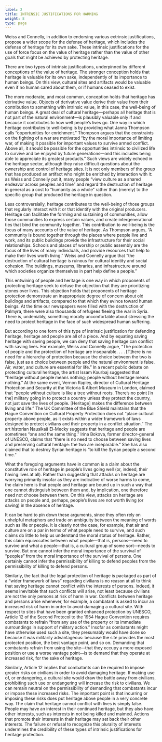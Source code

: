 ```yaml
---
label: 2
title: INTRINSIC JUSTIFICATIONS FOR HARMING
weight: 8
type: page
---
```


Weiss and Connelly, in addition to endorsing various extrinsic justifications, propose a wider scope for the defense of heritage, which includes the defense of heritage for its own sake. These intrinsic justifications for the use of force focus on the value of heritage rather than the value of other goals that might be achieved by protecting heritage.

There are two types of intrinsic justifications, underpinned by different conceptions of the value of heritage. The stronger conception holds that heritage is valuable for its own sake, independently of its importance to human beings. On this view, cultural sites and artifacts would be valuable even if no human cared about them, or if humans ceased to exist.

The more moderate, and most common, conception holds that heritage has derivative value.  Objects of derivative value derive their value from their contribution to something with intrinsic value, in this case, the well-being of human beings. A great deal of cultural heritage—perhaps all heritage that is not part of the natural environment—is plausibly valuable only if and because it contributes to how well people’s lives go. One way in which heritage contributes to well-being is by providing what Janna Thompson calls “opportunities for enrichment.” Thompson argues that the constraints on the fighting of a war are motivated “by the moral importance of limiting war, of making it possible for important values to survive armed conflict. Above all, it should be possible for the opportunities intrinsic to civilized life to survive and be enjoyed by future generations—and this includes being able to appreciate its greatest products.”  Such views are widely echoed in the heritage sector, although they raise difficult questions about the ownership and control of heritage sites. It is not only members of the group that has produced an artifact who might be enriched by interaction with it: as Weiss and Connelly put it, many people “view culture as a shared endeavor across peoples and time” and regard the destruction of heritage in general as a cost to “humanity as a whole” rather than (merely) to the specific group that produced the heritage in question.

Less controversially, heritage contributes to the well-being of those groups that regularly interact with it or that identify with the original producers. Heritage can facilitate the forming and sustaining of communities, allow those communities to express certain values, and create intergenerational ties that bind the community together. This contribution to well-being is the focus of many accounts of the value of heritage. As Thompson argues, “A community is bound together through the places where people live and work, and its public buildings provide the infrastructure for their social relationships. Schools and places of worship or public assembly are the focus of the lives of many individuals, and provide resources that help to make their lives worth living.”  Weiss and Connelly argue that “the destruction of cultural heritage is ruinous for cultural identity and social cohesion. The buildings, museums, libraries, and infrastructure around which societies organize themselves in part help define a people.”  

This entwining of people and heritage is one way in which proponents of protecting heritage seek to defuse the objection that they are prioritizing stones over lives. This objection holds that proponents of heritage protection demonstrate an inappropriate degree of concern about old buildings and artifacts, compared to that which they evince toward human beings. At the time our newspapers were filled with the destruction of Palmyra, there were also thousands of refugees fleeing the war in Syria. There is, undeniably, something morally uncomfortable about stressing the need to protect heritage in the face of such widespread human suffering.

But according to one form of this type of intrinsic justification for defending heritage, heritage and people are all of a piece. And by equating saving heritage with saving people, we can deny that saving heritage can conflict with saving lives. For example, Weiss and Connelly argue, “The protection of people and the protection of heritage are inseparable. . . . [T]here is no need for a hierarchy of protection because the choice between the two is false, just as a choice between people and the natural environment is false. Air, water, and culture are essential for life.”  In a recent public debate on protecting cultural heritage, the artist Issam Kourbaj suggested that “heritage without people means nothing; people without heritage means nothing.”  At the same event, Vernon Rapley, director of Cultural Heritage Protection and Security at the Victoria & Albert Museum in London, claimed that “people without culture is like a tree without roots. There’s no point [in the] military going in to protect a country unless they protect the country, not just save the lives of people. [Heritage] makes the difference between living and life.”  The UK Committee of the Blue Shield maintains that the Hague Convention on Cultural Property Protection does not “place cultural property above people, as it exists within a wider framework of laws designed to protect civilians and their property in a conflict situation.”  The art historian Nausikaä El-Mecky suggests that heritage and people are sometimes “one and the same thing.”  Irina Bokova, former director-general of UNESCO, claims that “there is no need to choose between saving lives and preserving cultural heritage: the two are inseparable.”  She has also claimed that to destroy Syrian heritage is “to kill the Syrian people a second time.”

What the foregoing arguments have in common is a claim about the constitutive role of heritage in people’s lives going well (or, indeed, their having lives at all). Rather than suggesting that attacks on heritage are worrying primarily insofar as they are indicative of worse harms to come, the claim here is that people and heritage are bound up in such a way that one cannot distinguish between them and, by implication, one therefore need not choose between them. On this view, attacks on heritage are attacks on people and, perhaps, people’s lives are not worth living (or saving) in the absence of heritage.  

It can be hard to pin down these arguments, since they often rely on unhelpful metaphors and trade on ambiguity between the meaning of words such as life or people. It is clearly not the case, for example, that air and culture are on a par in terms of what people need to survive, and such claims do little to help us understand the moral status of heritage. Rather, this claim equivocates between what people—that is, persons—need to survive and what a people—that is, a cultural group of some sort—needs to survive. But one cannot infer the moral importance of the survival of “peoples” from the moral importance of the survival of persons. One certainly cannot infer the permissibility of killing to defend peoples from the permissibility of killing to defend persons.

Similarly, the fact that the legal protection of heritage is packaged as part of a “wider framework of laws” regarding civilians is no reason at all to think that saving heritage cannot conflict with the interests of persons. Indeed, it seems inevitable that such conflicts will arise, not least because civilians are not the only persons at risk of harm in war. Conflicts between heritage and persons arise whenever, for example, a combatant is asked to incur an increased risk of harm in order to avoid damaging a cultural site. With respect to sites that have been granted enhanced protection by UNESCO, Article 12 of the Second Protocol to the 1954 Hague Convention requires combatants to refrain “from any use of the property or its immediate surroundings in support of military action.”  Insofar as combatants might have otherwise used such a site, they presumably would have done so because it was militarily advantageous: because the site provides the most protected position, the best vantage point, and so on. Demanding that combatants refrain from using the site—that they occupy a more exposed position or use a worse vantage point—is to demand that they operate at increased risk, for the sake of heritage.

Similarly, Article 12 implies that combatants can be required to impose greater risks on civilians in order to avoid damaging heritage. If making use of, or endangering, a cultural site would draw the battle away from civilians, prohibiting such use or endangering will increase the risk to civilians. We can remain neutral on the permissibility of demanding that combatants incur or impose these increased risks. The important point is that incurring or imposing these risks does put heritage above people in a very concrete way. The claim that heritage cannot conflict with lives is simply false. People may have an interest in their continued heritage, but they also have other interests, such as interests in not being killed and maimed. Actions that promote their interests in their heritage may set back their other interests. The failure or refusal to recognize this plurality of interests undermines the credibility of these types of intrinsic justifications for heritage protection.
